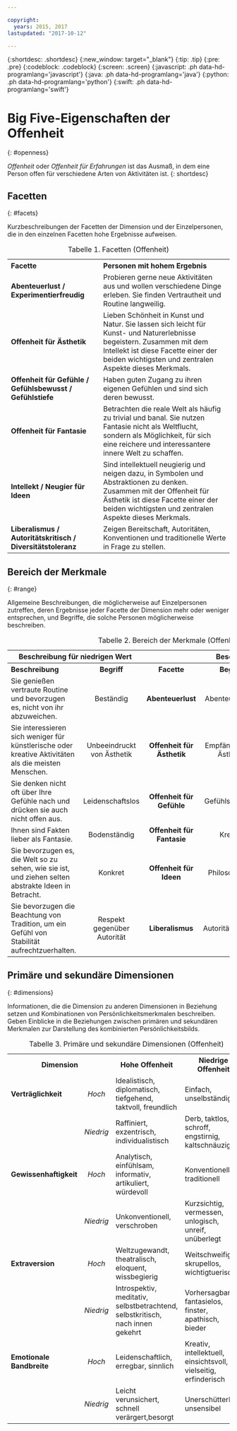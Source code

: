 ```yaml
---

copyright:
  years: 2015, 2017
lastupdated: "2017-10-12"

---
```


{:shortdesc: .shortdesc}
{:new_window: target="_blank"}
{:tip: .tip}
{:pre: .pre}
{:codeblock: .codeblock}
{:screen: .screen}
{:javascript: .ph data-hd-programlang='javascript'}
{:java: .ph data-hd-programlang='java'}
{:python: .ph data-hd-programlang='python'}
{:swift: .ph data-hd-programlang='swift'}

# Big Five-Eigenschaften der Offenheit
{: #openness}

*Offenheit* oder *Offenheit für Erfahrungen* ist das Ausmaß, in dem eine Person offen für verschiedene Arten von Aktivitäten ist.
{: shortdesc}

## Facetten
{: #facets}

Kurzbeschreibungen der Facetten der Dimension und der Einzelpersonen, die in den einzelnen Facetten hohe Ergebnisse aufweisen.

<table>
  <caption>Tabelle 1. Facetten (Offenheit)</caption>
  <tr>
    <th style="text-align:left">Facette</th>
    <th style="text-align:left">Personen mit hohem Ergebnis</th>
  </tr>
  <tr>
    <td><strong>Abenteuerlust / Experimentierfreudig</strong></td>
    <td>Probieren gerne neue Aktivitäten aus und wollen verschiedene Dinge erleben.
    Sie finden Vertrautheit und Routine langweilig.</td>
  </tr>
  <tr>
    <td><strong>Offenheit für Ästhetik</strong></td>
    <td>Lieben Schönheit in Kunst und Natur. Sie lassen sich leicht für Kunst-
    und Naturerlebnisse begeistern. Zusammen mit dem Intellekt ist diese Facette
    einer der beiden wichtigsten und zentralen Aspekte dieses
    Merkmals.</td>
  </tr>
  <tr>
    <td><strong>Offenheit für Gefühle / Gefühlsbewusst / Gefühlstiefe</strong></td>
    <td>Haben guten Zugang zu ihren eigenen Gefühlen und sind sich deren bewusst.</td>
  </tr>
  <tr>
    <td><strong>Offenheit für Fantasie</strong></td>
    <td>Betrachten die reale Welt als häufig zu trivial und banal. Sie nutzen Fantasie
    nicht als Weltflucht, sondern als Möglichkeit, für sich eine reichere und
    interessantere innere Welt zu schaffen.</td>
  </tr>
  <tr>
    <td><strong>Intellekt / Neugier für Ideen</strong></td>
    <td>Sind intellektuell neugierig und neigen dazu, in Symbolen und
    Abstraktionen zu denken. Zusammen mit der Offenheit für Ästhetik ist diese Facette
    einer der beiden wichtigsten und zentralen Aspekte dieses Merkmals.</td>
  </tr>
  <tr>
    <td><strong>Liberalismus / Autoritätskritisch / Diversitätstoleranz</strong></td>
    <td>Zeigen Bereitschaft, Autoritäten, Konventionen und traditionelle
    Werte in Frage zu stellen.</td>
  </tr>
</table>

## Bereich der Merkmale
{: #range}

Allgemeine Beschreibungen, die möglicherweise auf Einzelpersonen zutreffen, deren Ergebnisse jeder Facette der Dimension mehr oder weniger entsprechen, und Begriffe, die solche Personen möglicherweise beschreiben.

<table>
  <caption>Tabelle 2. Bereich der Merkmale (Offenheit)</caption>
  <tr>
    <th colspan="2" style="text-align:center">Beschreibung für niedrigen Wert</th>
    <th></th>
    <th colspan="2" style="text-align:center">Beschreibung für hohen Wert</th>
  </tr>
  <tr>
    <th style="text-align:left; width: 23%">Beschreibung</th>
    <th style="text-align:center; width: 16%">Begriff</th>
    <th style="text-align:center; width: 16%">Facette</th>
    <th style="text-align:center; width: 16%">Begriff</th>
    <th style="text-align:right">Beschreibung</th>
  </tr>
    <tr>
    <td style="text-align:left">Sie genießen vertraute Routine und bevorzugen es, nicht von ihr abzuweichen.</td>
    <td style="text-align:center">Beständig</td>
    <td style="text-align:center"><strong>Abenteuerlust</strong></td>
    <td style="text-align:center">Abenteuerlustig</td>
    <td style="text-align:right">Sie möchten neue Dinge erleben.</td>
  </tr>
  <tr>
    <td style="text-align:left">Sie interessieren sich weniger für künstlerische oder kreative Aktivitäten als die meisten Menschen.</td>
    <td style="text-align:center">Unbeeindruckt von Ästhetik</td>
    <td style="text-align:center"><strong>Offenheit für Ästhetik</strong></td>
    <td style="text-align:center">Empfänglich für Ästhetik</td>
    <td style="text-align:right">Sie schätzen Schönheit und suchen kreative Erfahrungen.</td>
  </tr>
  <tr>
    <td style="text-align:left">Sie denken nicht oft über Ihre Gefühle nach und drücken sie auch nicht offen aus.</td>
    <td style="text-align:center">Leidenschaftslos</td>
    <td style="text-align:center"><strong>Offenheit für Gefühle</strong></td>
    <td style="text-align:center">Gefühlsbewusst</td>
    <td style="text-align:right">Sie sind sich Ihrer Gefühle bewusst und können sie ausdrücken.</td>
  </tr>
  <tr>
    <td style="text-align:left">Ihnen sind Fakten lieber als Fantasie.</td>
    <td style="text-align:center">Bodenständig</td>
    <td style="text-align:center"><strong>Offenheit für Fantasie</strong></td>
    <td style="text-align:center">Kreativ</td>
    <td style="text-align:right">Sie haben eine blühende Fantasie.</td>
  </tr>
  <tr>
    <td style="text-align:left">Sie bevorzugen es, die Welt so zu sehen, wie sie ist, und ziehen
    selten abstrakte Ideen in Betracht.</td>
    <td style="text-align:center">Konkret</td>
    <td style="text-align:center"><strong>Offenheit für Ideen</strong></td>
    <td style="text-align:center">Philosophisch</td>
    <td style="text-align:right">Sie sind offen und begeisterungsfähig für neue Ideen und erforschen sie gerne.</td>
  </tr>
  <tr>
    <td style="text-align:left">Sie bevorzugen die Beachtung von Tradition, um ein Gefühl von Stabilität aufrechtzuerhalten.</td>
    <td style="text-align:center">Respekt gegenüber Autorität</td>
    <td style="text-align:center"><strong>Liberalismus</strong></td>
    <td style="text-align:center">Autoritätskritisch</td>
    <td style="text-align:right">Sie bevorzugen es, Autorität und traditionelle Werte zu hinterfragen, um Änderungen herbeizuführen.</td>
  </tr>
</table>

## Primäre und sekundäre Dimensionen
{: #dimensions}

Informationen, die die Dimension zu anderen Dimensionen in Beziehung setzen und Kombinationen von Persönlichkeitsmerkmalen beschreiben. Geben Einblicke in die Beziehungen zwischen primären und sekundären Merkmalen zur Darstellung des kombinierten Persönlichkeitsbilds.

<table>
  <caption>Tabelle 3. Primäre und sekundäre Dimensionen (Offenheit)</caption>
  <tr>
    <th colspan="2" style="width:30%">Dimension</th>
    <th style="width:35%">Hohe Offenheit</th>
    <th style="width:35%">Niedrige Offenheit</th>
  </tr>
  <tr>
    <td style="text-align:left"><strong>Verträglichkeit</strong></td>
    <td style="text-align:center"><em>Hoch</em></td>
    <td>Idealistisch, diplomatisch, tiefgehend, taktvoll, freundlich</td>
    <td>Einfach, unselbständig</td>
  </tr>
  <tr>
    <td></td>
    <td style="text-align:center"><em>Niedrig</em></td>
    <td>Raffiniert, exzentrisch, individualistisch</td>
    <td>Derb, taktlos, schroff, engstirnig, kaltschnäuzig</td>
  </tr>
  <tr>
    <td style="text-align:left"><strong>Gewissenhaftigkeit</strong></td>
    <td style="text-align:center"><em>Hoch</em></td>
    <td>Analytisch, einfühlsam, informativ, artikuliert, würdevoll</td>
    <td>Konventionell, traditionell</td>
  </tr>
  <tr>
    <td></td>
    <td style="text-align:center"><em>Niedrig</em></td>
    <td>Unkonventionell, verschroben</td>
    <td>Kurzsichtig, vermessen, unlogisch, unreif, unüberlegt</td>
  </tr>
  <tr>
    <td style="text-align:left"><strong>Extraversion</strong></td>
    <td style="text-align:center"><em>Hoch</em></td>
    <td>Weltzugewandt, theatralisch, eloquent, wissbegierig</td>
    <td>Weitschweifig, skrupellos, wichtigtuerisch</td>
  </tr>
  <tr>
    <td></td>
    <td style="text-align:center"><em>Niedrig</em></td>
    <td>Introspektiv, meditativ, selbstbetrachtend, selbstkritisch, nach innen gekehrt</td>
    <td>Vorhersagbar, fantasielos, finster, apathisch, bieder</td>
  </tr>
  <tr>
    <td style="text-align:left"><strong>Emotionale Bandbreite</strong></td>
    <td style="text-align:center"><em>Hoch</em></td>
    <td>Leidenschaftlich, erregbar, sinnlich</td>
    <td>Kreativ, intellektuell, einsichtsvoll, vielseitig, erfinderisch</td>
  </tr>
  <tr>
    <td></td>
    <td style="text-align:center"><em>Niedrig</em></td>
    <td>Leicht verunsichert, schnell verärgert,besorgt</td>
    <td>Unerschütterlich, unsensibel</td>
  </tr>
</table>
